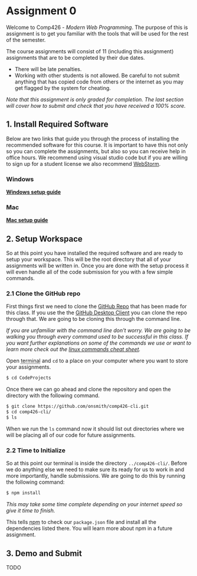 
  
# Assignment 0    
 Welcome to Comp426 - *Modern Web Programming*. The purpose of this is assignment is to get you familiar with the tools that will be used for the rest of the semester.     
    
The course assignments will consist of 11 (including this assignment) assignments that are to be completed by their due dates.     
- There will be late penalties.    
- Working with other students is not allowed. Be careful to not submit anything that has copied code from others or the internet as you may get flagged by the system for cheating.     
    
*Note that this assignment is only graded for completion. The last section will cover how to submit and check that you have received a 100% score.*    
 ## 1. Install Required Software    
 Below are two links that guide you through the process of installing the recommended software for this course. It is important to have this not only so you can complete the assignments, but also so you can receive help in office hours. We recommend using visual studio code but if you are willing to sign up for a student license we also recommend [WebStorm](https://www.jetbrains.com/webstorm/).  
    
### Windows  
  
**[Windows setup guide](resources/a00/software-pc)**  
  ### Mac  
  
**[Mac setup guide](resources/a00/software-mac)**  

## 2. Setup Workspace
  
So at this point you have installed the required software and are ready to setup your workspace. This will be the root directory that all of your assignments will be written in. Once you are done with the setup process it will even handle all of the code submission for you with a few simple commands.

### 2.1 Clone the GitHub repo

First things first we need to clone the [GitHub Repo](https://github.com/onsmith/comp426-cli) that has been made for this class. If you use the the [GitHub Desktop Client](https://desktop.github.com/) you can clone the repo through that. We are going to be cloning this through the command line. 

*If you are unfamiliar with the command line don't worry. We are going to be walking you through every command used to be successful in this class. If you want further explanations on some of the commands we use or want to learn more check out the [linux commands cheat sheet](https://www.linuxtrainingacademy.com/linux-commands-cheat-sheet/).*

Open <abbr title="Powershell on windows">terminal</abbr> and `cd` to a place on your computer where you want to store your assignments.
```bash
$ cd CodeProjects
```
Once there we can go ahead and clone the repository and open the directory with the following command.
```bash
$ git clone https://github.com/onsmith/comp426-cli.git
$ cd comp426-cli/
$ ls
```
When we run the `ls` command now it should list out directories where we will be placing all of our code for future assignments. 

### 2.2 Time to Initialize

So at this point our terminal is inside the directory `../comp426-cli/`. Before we do anything else we need to make sure its ready for us to work in and more importantly, handle submissions. We are going to do this by running the following command:
```bash
$ npm install
```
*This may take some time complete depending on your internet speed so give it time to finish.*

This tells <abbr title="Node Package Manager">npm</abbr> to check our `package.json` file and install all the dependencies listed there. You will learn more about npm in a future assignment.

## 3. Demo and Submit  
  
TODO
